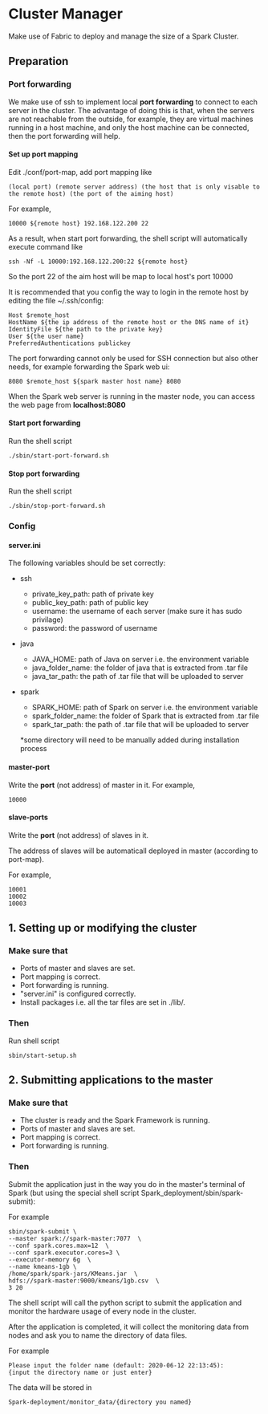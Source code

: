 # Cluster Manager
Make use of Fabric to deploy and manage the size of a Spark Cluster.

## Preparation

### Port forwarding
We make use of ssh to implement local **port forwarding** to connect to each server in the cluster.
The advantage of doing this is that, when the servers are not reachable from the outside, for example, they are virtual 
machines running in a host machine, and only the host machine can be connected, then the port forwarding will help.

#### Set up port mapping
Edit ./conf/port-map, add port mapping like

    (local port) (remote server address) (the host that is only visable to the remote host) (the port of the aiming host)
  
For example,

    10000 ${remote host} 192.168.122.200 22

As a result, when start port forwarding, the shell script will automatically execute command like

    ssh -Nf -L 10000:192.168.122.200:22 ${remote host}
    
So the port 22 of the aim host will be map to local host's port 10000

It is recommended that you config the way to login in the remote host by editing the file ~/.ssh/config:

    Host $remote_host
    HostName ${the ip address of the remote host or the DNS name of it}
    IdentityFile ${the path to the private key}
    User ${the user name}
    PreferredAuthentications publickey

The port forwarding cannot only be used for SSH connection but also other needs, for example forwarding the Spark web ui:

    8080 $remote_host ${spark master host name} 8080

When the Spark web server is running in the master node, you can access the web page
from **localhost:8080**
    
#### Start port forwarding
Run the shell script

    ./sbin/start-port-forward.sh

#### Stop port forwarding
Run the shell script

    ./sbin/stop-port-forward.sh

### Config

#### server.ini
The following variables should be set correctly:
* ssh
  * private_key_path: path of private key
  * public_key_path: path of public key
  * username: the username of each server (make sure it has sudo privilage)
  * password: the password of username
* java
  * JAVA_HOME: path of Java on server i.e. the environment variable
  * java_folder_name: the folder of java that is extracted from .tar file
  * java_tar_path: the path of .tar file that will be uploaded to server
* spark
  * SPARK_HOME: path of Spark on server i.e. the environment variable
  * spark_folder_name: the folder of Spark that is extracted from .tar file
  * spark_tar_path: the path of .tar file that will be uploaded to server

  *some directory will need to be manually added during installation process

#### master-port
Write the **port** (not address) of master in it.
For example,

    10000

#### slave-ports
Write the **port** (not address) of slaves in it. 

The address of slaves will be automaticall deployed in master (according to port-map).

For example,

    10001
    10002
    10003

## 1. Setting up or modifying the cluster

### Make sure that
* Ports of master and slaves are set.
* Port mapping is correct.
* Port forwarding is running.
* "server.ini" is configured correctly.
* Install packages i.e. all the tar files are set in ./lib/.

### Then
Run shell script

    sbin/start-setup.sh
    
## 2. Submitting applications to the master

### Make sure that
* The cluster is ready and the Spark Framework is running.
* Ports of master and slaves are set.
* Port mapping is correct.
* Port forwarding is running.

### Then

Submit the application just in the way you do in the master's terminal of Spark 
(but using the special shell script Spark_deployment/sbin/spark-submit):

For example

    sbin/spark-submit \
    --master spark://spark-master:7077  \
    --conf spark.cores.max=12  \
    --conf spark.executor.cores=3 \
    --executor-memory 6g  \
    --name kmeans-1gb \
    /home/spark/spark-jars/KMeans.jar  \
    hdfs://spark-master:9000/kmeans/1gb.csv  \
    3 20

The shell script will call the python script to submit the application and monitor the hardware
usage of every node in the cluster.

After the application is completed, it will collect the monitoring data from nodes and ask you to
name the directory of data files.

For example

    Please input the folder name (default: 2020-06-12 22:13:45):
    {input the directory name or just enter}

The data will be stored in

    Spark-deployment/monitor_data/{directory you named}